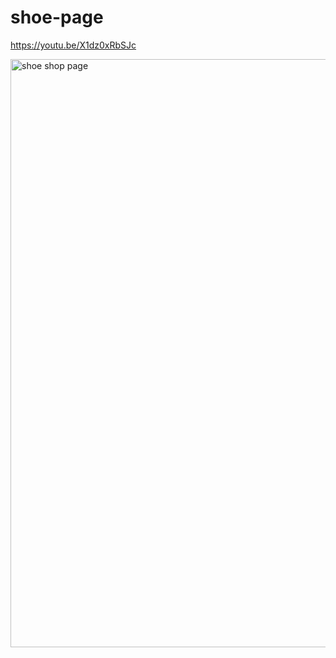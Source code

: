 # shoe-page
https://youtu.be/X1dz0xRbSJc


<img width="941" alt="shoe shop page" src="https://user-images.githubusercontent.com/89077026/159252319-44d63cf5-abc3-4edf-8934-168b0d819aaa.png">
